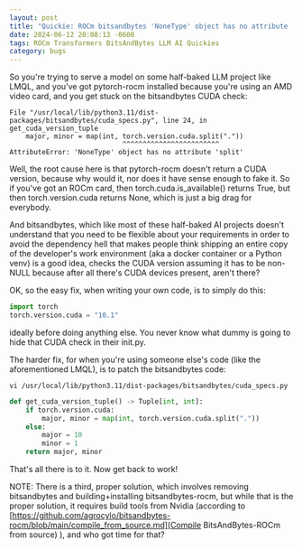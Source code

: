 ```yaml
---
layout: post
title: "Quickie: ROCm bitsandbytes 'NoneType' object has no attribute 'split'"
date: 2024-06-12 20:08:13 -0600
tags: ROCm Transformers BitsAndBytes LLM AI Quickies
category: bugs
---
```

So you're trying to serve a model on some half-baked LLM project like LMQL, and you've got pytorch-rocm installed because you're using an AMD video card, and you get stuck on the bitsandbytes CUDA check:

```
File "/usr/local/lib/python3.11/dist-packages/bitsandbytes/cuda_specs.py", line 24, in get_cuda_version_tuple
    major, minor = map(int, torch.version.cuda.split("."))
                            ^^^^^^^^^^^^^^^^^^^^^^^^
AttributeError: 'NoneType' object has no attribute 'split'
```
Well, the root cause here is that pytorch-rocm doesn't return a CUDA version, because why would it, nor does it have sense enough to fake it. So if you've got an ROCm card, then torch.cuda.is_available() returns True, but then torch.version.cuda returns None, which is just a big drag for everybody.


And bitsandbytes, which like most of these half-baked AI projects doesn't understand that you need to be flexible about your requirements in order to avoid the dependency hell that makes people think shipping an entire copy of the developer's work environment (aka a docker container or a Python venv) is a good idea, checks the CUDA version assuming it has to be non-NULL because after all there's CUDA devices present, aren't there?


OK, so the easy fix, when writing your own code, is to simply do this:
```python
import torch
torch.version.cuda = "10.1"
```
ideally before doing anything else. You never know what dummy is going to hide that CUDA check in their init.py.


The harder fix, for when you're using someone else's code (like the aforementioned LMQL), is to patch the bitsandbytes code:


`vi /usr/local/lib/python3.11/dist-packages/bitsandbytes/cuda_specs.py`

```python
def get_cuda_version_tuple() -> Tuple[int, int]:
	if torch.version.cuda:
        major, minor = map(int, torch.version.cuda.split("."))
	else:
        major = 10
        minor = 1
    return major, minor
```

That's all there is to it. Now get back to work!

NOTE: There is a third, proper solution, which involves removing bitsandbytes and building+installing bitsandbytes-rocm, but while that is the proper solution, it requires build tools from Nvidia (according to [https://github.com/agrocylo/bitsandbytes-rocm/blob/main/compile_from_source.md](Compile BitsAndBytes-ROCm from source) ), and who got time for that?
